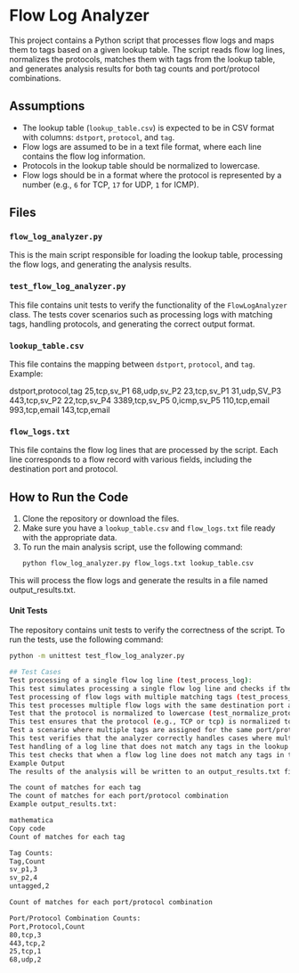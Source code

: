 # Flow Log Analyzer

This project contains a Python script that processes flow logs and maps them to tags based on a given lookup table. The script reads flow log lines, normalizes the protocols, matches them with tags from the lookup table, and generates analysis results for both tag counts and port/protocol combinations.

## Assumptions
- The lookup table (`lookup_table.csv`) is expected to be in CSV format with columns: `dstport`, `protocol`, and `tag`.
- Flow logs are assumed to be in a text file format, where each line contains the flow log information.
- Protocols in the lookup table should be normalized to lowercase.
- Flow logs should be in a format where the protocol is represented by a number (e.g., `6` for TCP, `17` for UDP, `1` for ICMP).

## Files

### `flow_log_analyzer.py`

This is the main script responsible for loading the lookup table, processing the flow logs, and generating the analysis results.

### `test_flow_log_analyzer.py`

This file contains unit tests to verify the functionality of the `FlowLogAnalyzer` class. The tests cover scenarios such as processing logs with matching tags, handling protocols, and generating the correct output format.

### `lookup_table.csv`

This file contains the mapping between `dstport`, `protocol`, and `tag`. Example:

dstport,protocol,tag 
25,tcp,sv_P1 
68,udp,sv_P2 
23,tcp,sv_P1 
31,udp,SV_P3 
443,tcp,sv_P2 
22,tcp,sv_P4 
3389,tcp,sv_P5 
0,icmp,sv_P5 
110,tcp,email 
993,tcp,email 
143,tcp,email


### `flow_logs.txt`

This file contains the flow log lines that are processed by the script. Each line corresponds to a flow record with various fields, including the destination port and protocol.

## How to Run the Code

1. Clone the repository or download the files.
2. Make sure you have a `lookup_table.csv` and `flow_logs.txt` file ready with the appropriate data.
3. To run the main analysis script, use the following command:
   ```bash
   python flow_log_analyzer.py flow_logs.txt lookup_table.csv
This will process the flow logs and generate the results in a file named output_results.txt.

#### Unit Tests
The repository contains unit tests to verify the correctness of the script. To run the tests, use the following command:
   ```bash
   python -m unittest test_flow_log_analyzer.py

## Test Cases
Test processing of a single flow log line (test_process_log):
This test simulates processing a single flow log line and checks if the corresponding tag is counted correctly.
Test processing of flow logs with multiple matching tags (test_process_log_multiple_tags):
This test processes multiple flow logs with the same destination port and protocol, and verifies the correct count for matching tags.
Test that the protocol is normalized to lowercase (test_normalize_protocol):
This test ensures that the protocol (e.g., TCP or tcp) is normalized to lowercase before matching.
Test a scenario where multiple tags are assigned for the same port/protocol combination (test_multiple_tags_for_one_port_protocol):
This test verifies that the analyzer correctly handles cases where multiple tags are associated with the same port/protocol combination.
Test handling of a log line that does not match any tags in the lookup table (test_untagged_log):
This test checks that when a flow log line does not match any tags in the lookup table, the analyzer properly counts it as "untagged".
Example Output
The results of the analysis will be written to an output_results.txt file, which will contain:

The count of matches for each tag
The count of matches for each port/protocol combination
Example output_results.txt:

mathematica
Copy code
Count of matches for each tag

Tag Counts:
Tag,Count
sv_p1,3
sv_p2,4
untagged,2

Count of matches for each port/protocol combination

Port/Protocol Combination Counts:
Port,Protocol,Count
80,tcp,3
443,tcp,2
25,tcp,1
68,udp,2



